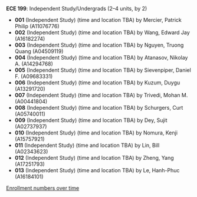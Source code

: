 **ECE 199**: Independent Study/Undergrads (2–4 units, by 2)

- **001** (Independent Study) (time and location TBA) by Mercier, Patrick Philip (A11076776)
- **002** (Independent Study) (time and location TBA) by Wang, Edward Jay (A16182274)
- **003** (Independent Study) (time and location TBA) by Nguyen, Truong Quang (A04509119)
- **004** (Independent Study) (time and location TBA) by Atanasov, Nikolay A. (A14294768)
- **005** (Independent Study) (time and location TBA) by Sievenpiper, Daniel F. (A09683331)
- **006** (Independent Study) (time and location TBA) by Kuzum, Duygu (A13291720)
- **007** (Independent Study) (time and location TBA) by Trivedi, Mohan M. (A00441804)
- **008** (Independent Study) (time and location TBA) by Schurgers, Curt (A05740011)
- **009** (Independent Study) (time and location TBA) by Dey, Sujit (A02737937)
- **010** (Independent Study) (time and location TBA) by Nomura, Kenji (A15757921)
- **011** (Independent Study) (time and location TBA) by Lin, Bill (A02343623)
- **012** (Independent Study) (time and location TBA) by Zheng, Yang (A17251793)
- **013** (Independent Study) (time and location TBA) by Le, Hanh-Phuc (A16184101)

[Enrollment numbers over time](./ECE199.tsv)
